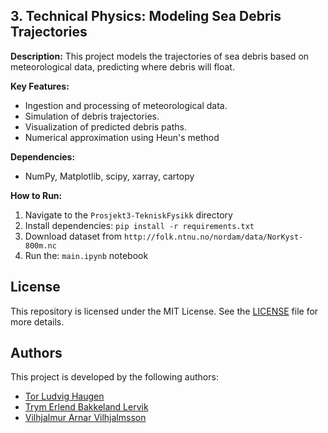 ## 3. Technical Physics: Modeling Sea Debris Trajectories

**Description:**
This project models the trajectories of sea debris based on meteorological data, predicting where debris will float.

**Key Features:**

- Ingestion and processing of meteorological data.
- Simulation of debris trajectories.
- Visualization of predicted debris paths.
- Numerical approximation using Heun's method

**Dependencies:**

- NumPy, Matplotlib, scipy, xarray, cartopy

**How to Run:**

1. Navigate to the `Prosjekt3-TekniskFysikk` directory
2. Install dependencies: `pip install -r requirements.txt`
3. Download dataset from `http://folk.ntnu.no/nordam/data/NorKyst-800m.nc`
4. Run the: `main.ipynb` notebook

## License

This repository is licensed under the MIT License. See the [LICENSE](LICENSE) file for more details.

## Authors

This project is developed by the following authors:

- [Tor Ludvig Haugen](https://github.com/tlhaugen)
- [Trym Erlend Bakkeland Lervik](https://github.com/EttMolTrym)
- [Vilhjalmur Arnar Vilhjalmsson](https://github.com/villi02)

